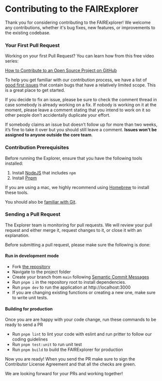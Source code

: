 # Contributing to the FAIRExplorer

Thank you for considering contributing to the FAIRExplorer! We welcome any contributions, whether it's bug fixes, new features, or improvements to the existing codebase.

### Your First Pull Request

Working on your first Pull Request? You can learn how from this free video series:

[How to Contribute to an Open Source Project on GitHub](https://egghead.io/courses/how-to-contribute-to-an-open-source-project-on-github)

To help you get familiar with our contribution process, we have a list of [good first issues](https://github.com/hirosystems/explorer/issues?q=is%3Aissue+is%3Aopen+label%3A%22good+first+issue%22) that contain bugs that have a relatively limited scope. This is a great place to get started.

If you decide to fix an issue, please be sure to check the comment thread in case somebody is already working on a fix. If nobody is working on it at the moment, please leave a comment stating that you intend to work on it so other people don’t accidentally duplicate your effort.

If somebody claims an issue but doesn’t follow up for more than two weeks, it’s fine to take it over but you should still leave a comment. **Issues won't be assigned to anyone outside the core team**.

### Contribution Prerequisites

Before running the Explorer, ensure that you have the following tools installed:

1. Install [NodeJS](https://nodejs.dev/) that includes `npm`
1. Install [Pnpm](https://pnpm.io/installation)

If you are using a mac, we highly recommend using [Homebrew](https://brew.sh/) to install these tools.

You should also be [familiar with Git](https://docs.github.com/en/get-started/quickstart/git-and-github-learning-resources).


### Sending a Pull Request

The Explorer team is monitoring for pull requests. We will review your pull request and either merge it, request changes to it, or close it with an explanation.

Before submitting a pull request, please make sure the following is done:

#### Run in development mode 

- Fork [the repository](https://github.com/hirosystems/explorer)
- Navigate to the project folder
- Create your branch from `main` following [Semantic Commit Messages](https://gist.github.com/joshbuchea/6f47e86d2510bce28f8e7f42ae84c716)
- Run `pnpm i` in the repository root to install dependencies.
- Run `pnpm dev` to run the application at http://localhost:3000
- If you are changing existing functions or creating a new one, make sure to write unit tests.

#### Building for production

Once you are are happy with your code change, run these commands to be ready to send a PR

- Run `pnpm lint` to lint your code with eslint and run pritter to follow our coding guidelines
- Run `pnpm test:unit` to run unit test
- Run `pnpm build` to build the FAIRExplorer for production

Now you are ready! When you send the PR make sure to sign the Contributor License Agreement and that all the checks are green.

We are looking forward for your PRs and working together!
